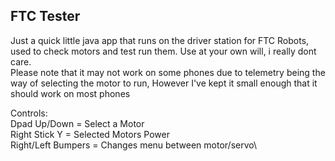 FTC Tester
-------------

Just a quick little java app that runs on the driver station for FTC Robots, used to check motors and test run them. Use at your own will, i really dont care.  
Please note that it may not work on some phones due to telemetry being the way of selecting the motor to run, However I've kept it small enough that it should 
work on most phones

Controls:\
Dpad Up/Down = Select a Motor\
Right Stick Y = Selected Motors Power\
Right/Left Bumpers = Changes menu between motor/servo\
